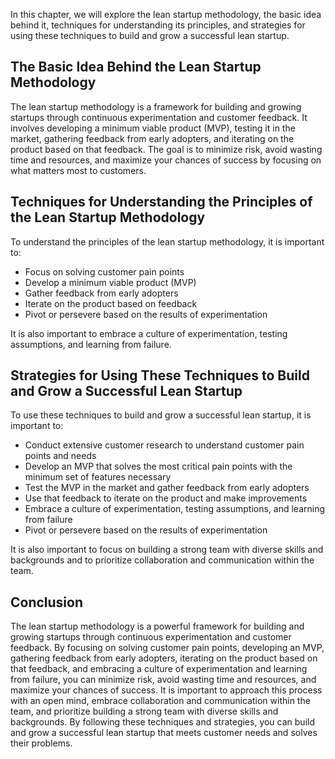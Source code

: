 
In this chapter, we will explore the lean startup methodology, the basic idea behind it, techniques for understanding its principles, and strategies for using these techniques to build and grow a successful lean startup.

The Basic Idea Behind the Lean Startup Methodology
--------------------------------------------------

The lean startup methodology is a framework for building and growing startups through continuous experimentation and customer feedback. It involves developing a minimum viable product (MVP), testing it in the market, gathering feedback from early adopters, and iterating on the product based on that feedback. The goal is to minimize risk, avoid wasting time and resources, and maximize your chances of success by focusing on what matters most to customers.

Techniques for Understanding the Principles of the Lean Startup Methodology
---------------------------------------------------------------------------

To understand the principles of the lean startup methodology, it is important to:

* Focus on solving customer pain points
* Develop a minimum viable product (MVP)
* Gather feedback from early adopters
* Iterate on the product based on feedback
* Pivot or persevere based on the results of experimentation

It is also important to embrace a culture of experimentation, testing assumptions, and learning from failure.

Strategies for Using These Techniques to Build and Grow a Successful Lean Startup
---------------------------------------------------------------------------------

To use these techniques to build and grow a successful lean startup, it is important to:

* Conduct extensive customer research to understand customer pain points and needs
* Develop an MVP that solves the most critical pain points with the minimum set of features necessary
* Test the MVP in the market and gather feedback from early adopters
* Use that feedback to iterate on the product and make improvements
* Embrace a culture of experimentation, testing assumptions, and learning from failure
* Pivot or persevere based on the results of experimentation

It is also important to focus on building a strong team with diverse skills and backgrounds and to prioritize collaboration and communication within the team.

Conclusion
----------

The lean startup methodology is a powerful framework for building and growing startups through continuous experimentation and customer feedback. By focusing on solving customer pain points, developing an MVP, gathering feedback from early adopters, iterating on the product based on that feedback, and embracing a culture of experimentation and learning from failure, you can minimize risk, avoid wasting time and resources, and maximize your chances of success. It is important to approach this process with an open mind, embrace collaboration and communication within the team, and prioritize building a strong team with diverse skills and backgrounds. By following these techniques and strategies, you can build and grow a successful lean startup that meets customer needs and solves their problems.
